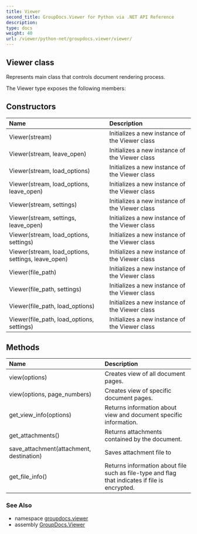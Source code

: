 ```yaml
---
title: Viewer
second_title: GroupDocs.Viewer for Python via .NET API Reference
description: 
type: docs
weight: 40
url: /viewer/python-net/groupdocs.viewer/viewer/
---
```


## Viewer class

Represents main class that controls document rendering process.

The Viewer type exposes the following members:
## Constructors
| Name | Description |
| :- | :- |
|Viewer(stream)|Initializes a new instance of the Viewer class|
|Viewer(stream, leave_open)|Initializes a new instance of the Viewer class|
|Viewer(stream, load_options)|Initializes a new instance of the Viewer class|
|Viewer(stream, load_options, leave_open)|Initializes a new instance of the Viewer class|
|Viewer(stream, settings)|Initializes a new instance of the Viewer class|
|Viewer(stream, settings, leave_open)|Initializes a new instance of the Viewer class|
|Viewer(stream, load_options, settings)|Initializes a new instance of the Viewer class|
|Viewer(stream, load_options, settings, leave_open)|Initializes a new instance of the Viewer class|
|Viewer(file_path)|Initializes a new instance of the Viewer class|
|Viewer(file_path, settings)|Initializes a new instance of the Viewer class|
|Viewer(file_path, load_options)|Initializes a new instance of the Viewer class|
|Viewer(file_path, load_options, settings)|Initializes a new instance of the Viewer class|
## Methods
| Name | Description |
| :- | :- |
|view(options)|Creates view of all document pages.|
|view(options, page_numbers)|Creates view of specific document pages.|
|get_view_info(options)|Returns information about view and document specific information.|
|get_attachments()|Returns attachments contained by the document.|
|save_attachment(attachment, destination)|Saves attachment file to|
|get_file_info()|Returns information about file such as file-type and flag that indicates if file is encrypted.|

### See Also

* namespace [groupdocs.viewer](/viewer/python-net/groupdocs.viewer/)
* assembly [GroupDocs.Viewer](/viewer/python-net/)

